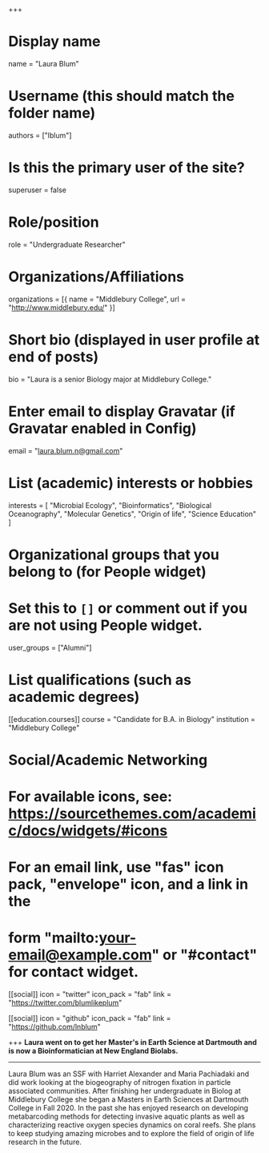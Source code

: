 +++
# Display name
name = "Laura Blum"

# Username (this should match the folder name)
authors = ["lblum"]

# Is this the primary user of the site?
superuser = false

# Role/position
role = "Undergraduate Researcher"

# Organizations/Affiliations
organizations = [{ name = "Middlebury College", url = "http://www.middlebury.edu/" }]


# Short bio (displayed in user profile at end of posts)
bio = "Laura is a senior Biology major at Middlebury College."

# Enter email to display Gravatar (if Gravatar enabled in Config)
email = "laura.blum.n@gmail.com"

# List (academic) interests or hobbies
interests = [
  "Microbial Ecology",
  "Bioinformatics",
  "Biological Oceanography",
  "Molecular Genetics",
  "Origin of life",
  "Science Education"
]

# Organizational groups that you belong to (for People widget)
#   Set this to `[]` or comment out if you are not using People widget.
 user_groups = ["Alumni"]

# List qualifications (such as academic degrees)
[[education.courses]]
  course = "Candidate for B.A. in Biology"
  institution = "Middlebury College"

# Social/Academic Networking
# For available icons, see: https://sourcethemes.com/academic/docs/widgets/#icons
#   For an email link, use "fas" icon pack, "envelope" icon, and a link in the
#   form "mailto:your-email@example.com" or "#contact" for contact widget.


[[social]]
  icon = "twitter"
  icon_pack = "fab"
  link = "https://twitter.com/blumlikeplum"

[[social]]
  icon = "github"
  icon_pack = "fab"
  link = "https://github.com/lnblum"



+++
**Laura went on to get her Master's in Earth Science at Dartmouth and is now a Bioinformatician at New England Biolabs.**

---
Laura Blum was an SSF with Harriet Alexander and Maria Pachiadaki and did work looking at the biogeography of nitrogen fixation in particle associated communities. After finishing her undergraduate in Biolog at Middlebury College she began a Masters in Earth Sciences at Dartmouth College in Fall 2020. In the past she has enjoyed research on developing metabarcoding methods for detecting invasive aquatic plants as well as characterizing reactive oxygen species dynamics on coral reefs. She plans to keep studying amazing microbes and to explore the field of origin of life research in the future.
